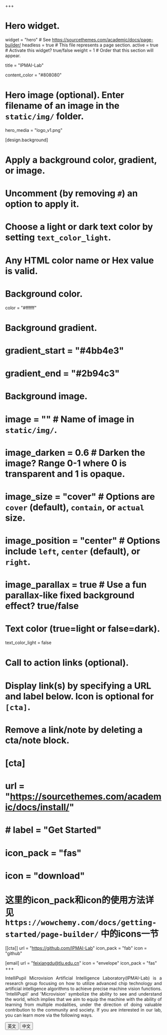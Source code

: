 +++
# Hero widget.
widget = "hero"  # See https://sourcethemes.com/academic/docs/page-builder/
headless = true  # This file represents a page section.
active = true  # Activate this widget? true/false
weight = 1  # Order that this section will appear.

title = "IPMAI-Lab"

content_color = "#808080"

# Hero image (optional). Enter filename of an image in the `static/img/` folder.
hero_media = "logo_v1.png"

[design.background]
  # Apply a background color, gradient, or image.
  #   Uncomment (by removing `#`) an option to apply it.
  #   Choose a light or dark text color by setting `text_color_light`.
  #   Any HTML color name or Hex value is valid.

  # Background color.
  color = "#ffffff"

  # Background gradient.
  # gradient_start = "#4bb4e3"
  # gradient_end = "#2b94c3"
  
  # Background image.
  # image = ""  # Name of image in `static/img/`.
  # image_darken = 0.6  # Darken the image? Range 0-1 where 0 is transparent and 1 is opaque.
  # image_size = "cover"  #  Options are `cover` (default), `contain`, or `actual` size.
  # image_position = "center"  # Options include `left`, `center` (default), or `right`.
  # image_parallax = true  # Use a fun parallax-like fixed background effect? true/false
  
  # Text color (true=light or false=dark).
  text_color_light = false

# Call to action links (optional).
#   Display link(s) by specifying a URL and label below. Icon is optional for `[cta]`.
#   Remove a link/note by deleting a cta/note block.
# [cta]
#    url = "https://sourcethemes.com/academic/docs/install/"
#    # label = "Get Started"
#    icon_pack = "fas"
#    icon = "download"
# 这里的icon_pack和icon的使用方法详见`https://wowchemy.com/docs/getting-started/page-builder/` 中的icons一节

  
[[cta]]
  url = "https://github.com/IPMAI-Lab"
  icon_pack = "fab"
  icon = "github"

[email]
  url = "feixiangdu@tlu.edu.cn"
  icon = "envelope"
  icon_pack = "fas"
+++


<div class="ipmai-content" style="text-align: justify; text-justify: inter-word;">
  <p class="sentence" data-sentence="first">IntelliPupil Microvision Artificial Intelligence Laboratory(IPMAI-Lab) is a research group focusing on how to utilize advanced chip technology and artificial intelligence algorithms to achieve precise machine vision functions. 'IntelliPupil' and 'Microvision' symbolize the ability to see and understand the world, which implies that we aim to equip the machine with the ability of learning from multiple modalities, under the direction of doing valuable contribution to the community and society. If you are interested in our lab, you can learn more via the following ways.</p>
  
  <p class="sentence" data-sentence="second" style="display:none;">智瞳微视人工智能实验室者，乃一研修群体也。以精研前沿芯片技艺与人工智能算法为要务，致力于构筑精准之机器视觉系统。所谓“智瞳”，寓意智能洞察；“微视”，象征细致观微，二者合一，蕴含“以智能之瞳，观世界之微”的宏愿。\\夫观万象于毫厘，察乾坤于方寸，此乃吾等夙志。实验室志在赋予机器以多模态学习之能，使其能“听之以耳，观之以目，思之以心”，从而达成理解世界、服务人群之道。\\若君对斯室有意，愿与之同道，可循下方途径，探其奥妙。 </p>

  <!-- 切换按钮 -->
  <div class="sentence-switcher mt-3">
    <button class="btn btn-outline-primary btn-sm" onclick="switchSentence('first')">英文</button>
    <button class="btn btn-outline-primary btn-sm" onclick="switchSentence('second')">中文</button>
  </div>
</div>

<script>
function switchSentence(target) {
  // 隐藏所有句子
  document.querySelectorAll('.sentence').forEach(el => {
    el.style.display = 'none';
  });
  
  // 显示选中的句子
  document.querySelector(`.sentence[data-sentence="${target}"]`).style.display = 'block';
}
</script>